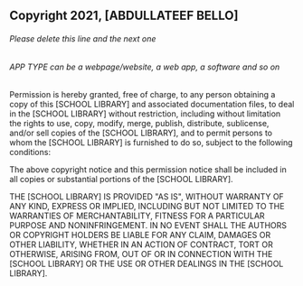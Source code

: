 ## Copyright 2021, [ABDULLATEEF BELLO]

###### Please delete this line and the next one
###### APP TYPE can be a webpage/website, a web app, a software and so on

Permission is hereby granted, free of charge, to any person obtaining a copy of this [SCHOOL LIBRARY] and associated documentation files, to deal in the [SCHOOL LIBRARY] without restriction, including without limitation the rights to use, copy, modify, merge, publish, distribute, sublicense, and/or sell copies of the [SCHOOL LIBRARY], and to permit persons to whom the [SCHOOL LIBRARY] is furnished to do so, subject to the following conditions:

The above copyright notice and this permission notice shall be included in all copies or substantial portions of the [SCHOOL LIBRARY].

THE [SCHOOL LIBRARY] IS PROVIDED "AS IS", WITHOUT WARRANTY OF ANY KIND, EXPRESS OR IMPLIED, INCLUDING BUT NOT LIMITED TO THE WARRANTIES OF MERCHANTABILITY, FITNESS FOR A PARTICULAR PURPOSE AND NONINFRINGEMENT. IN NO EVENT SHALL THE AUTHORS OR COPYRIGHT HOLDERS BE LIABLE FOR ANY CLAIM, DAMAGES OR OTHER LIABILITY, WHETHER IN AN ACTION OF CONTRACT, TORT OR OTHERWISE, ARISING FROM, OUT OF OR IN CONNECTION WITH THE [SCHOOL LIBRARY] OR THE USE OR OTHER DEALINGS IN THE [SCHOOL LIBRARY].
